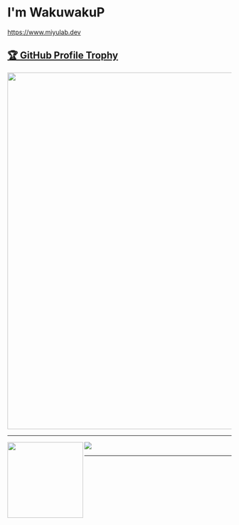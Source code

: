 # I'm WakuwakuP

https://www.miyulab.dev



<a href="https://github.com/ryo-ma/github-profile-trophy"><h2>🏆 GitHub Profile Trophy</h2></a>
<a href="https://github.com/ryo-ma/github-profile-trophy">
  <img width=800 src="https://github-profile-trophy.vercel.app/?username=wakuwakup&column=8"/>
</a>

---

<div>
  <a href="https://github.com/anuraghazra/github-readme-stats">
    <img height="170" align="left" src="https://github-readme-stats.vercel.app/api?username=wakuwakup&count_private=true&include_all_commits=true" />
  </a>
  <a href="https://github.com/anuraghazra/convoychat">
    <img src="https://github-readme-stats.vercel.app/api/top-langs/?username=wakuwakup&layout=compact" />
  </a?
</div>

---

<!--
**WakuwakuP/WakuwakuP** is a ✨ _special_ ✨ repository because its `README.md` (this file) appears on your GitHub profile.

Here are some ideas to get you started:

- 🔭 I’m currently working on ...
- 🌱 I’m currently learning ...
- 👯 I’m looking to collaborate on ...
- 🤔 I’m looking for help with ...
- 💬 Ask me about ...
- 📫 How to reach me: ...
- 😄 Pronouns: ...
- ⚡ Fun fact: ...
-->
